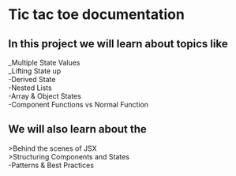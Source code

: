 <h1>Tic tac toe documentation</h1>

<h2>In this project we will learn about topics like </h2>
_Multiple State Values <br>
_Lifting State up <br>
-Derived State <br>
-Nested Lists <br>
-Array & Object States<br>
-Component Functions vs Normal Function <br>

<h2>We will also learn about the</h2>
>Behind the scenes of JSX <br>
>Structuring Components and States <br>
-Patterns & Best Practices <br>
